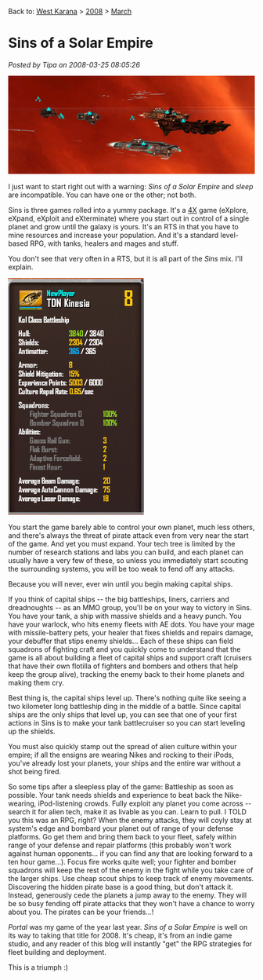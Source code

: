 Back to: [West Karana](/posts/westkarana.md) > [2008](/posts/2008/westkarana.md) > [March](./westkarana.md)
# Sins of a Solar Empire

*Posted by Tipa on 2008-03-25 08:05:26*

![sins-of-a-solar-empire-2008-03-24-08-08-55-71.jpg](../../../uploads/2008/03/sins-of-a-solar-empire-2008-03-24-08-08-55-71.jpg)

I just want to start right out with a warning: *Sins of a Solar Empire* and *sleep* are incompatible. You can have one or the other; not both.

Sins is three games rolled into a yummy package. It's a [4X](http://en.wikipedia.org/wiki/4X) game (eXplore, eXpand, eXploit and eXterminate) where you start out in control of a single planet and grow until the galaxy is yours. It's an RTS in that you have to mine resources and increase your population. And it's a standard level-based RPG, with tanks, healers and mages and stuff.

You don't see that very often in a RTS, but it is all part of the *Sins* mix. I'll explain.

![sins-of-a-solar-empire-2008-03-25-07-45-24-70.jpg](../../../uploads/2008/03/sins-of-a-solar-empire-2008-03-25-07-45-24-70.jpg)

You start the game barely able to control your own planet, much less others, and there's always the threat of pirate attack even from very near the start of the game. And yet you must expand. Your tech tree is limited by the number of research stations and labs you can build, and each planet can usually have a very few of these, so unless you immediately start scouting the surrounding systems, you will be too weak to fend off any attacks.

Because you will never, ever win until you begin making capital ships.

If you think of capital ships -- the big battleships, liners, carriers and dreadnoughts -- as an MMO group, you'll be on your way to victory in Sins. You have your tank, a ship with massive shields and a heavy punch. You have your warlock, who hits enemy fleets with AE dots. You have your mage with missile-battery pets, your healer that fixes shields and repairs damage, your debuffer that stips enemy shields... Each of these ships can field squadrons of fighting craft and you quickly come to understand that the game is all about building a fleet of capital ships and support craft (cruisers that have their own flotilla of fighters and bombers and others that help keep the group alive), tracking the enemy back to their home planets and making them cry.

Best thing is, the capital ships level up. There's nothing quite like seeing a two kilometer long battleship ding in the middle of a battle. Since capital ships are the only ships that level up, you can see that one of your first actions in Sins is to make your tank battlecruiser so you can start leveling up the shields.

You must also quickly stamp out the spread of alien culture within your empire; if all the ensigns are wearing Nikes and rocking to their iPods, you've already lost your planets, your ships and the entire war without a shot being fired.

So some tips after a sleepless play of the game: Battleship as soon as possible. Your tank needs shields and experience to beat back the Nike-wearing, iPod-listening crowds. Fully exploit any planet you come across -- search it for alien tech, make it as livable as you can. Learn to pull. I TOLD you this was an RPG, right? When the enemy attacks, they will coyly stay at system's edge and bombard your planet out of range of your defense platforms. Go get them and bring them back to your fleet, safely within range of your defense and repair platforms (this probably won't work against human opponents... if you can find any that are looking forward to a ten hour game...). Focus fire works quite well; your fighter and bomber squadrons will keep the rest of the enemy in the fight while you take care of the larger ships. Use cheap scout ships to keep track of enemy movements. Discovering the hidden pirate base is a good thing, but don't attack it. Instead, generously cede the planets a jump away to the enemy. They will be so busy fending off pirate attacks that they won't have a chance to worry about you. The pirates can be your friends...!

*Portal* was my game of the year last year. *Sins of a Solar Empire* is well on its way to taking that title for 2008. It's cheap, it's from an indie game studio, and any reader of this blog will instantly "get" the RPG strategies for fleet building and deployment.

This is a triumph :)

